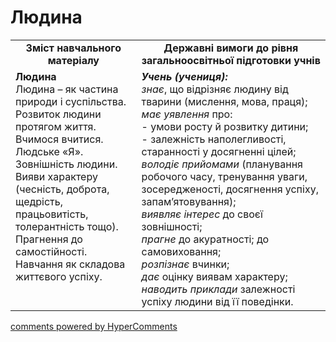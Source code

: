 <div id="hypercomments_widget" class="js-hypercomments-widget invisible"></div>

Людина
=============================================
<table>
  <tr>
    <td width="40%" align="center"><b>Зміст навчального матеріалу<b></td>
    <td width="60%" align="center"><b>Державні вимоги до рівня загальноосвітньої підготовки учнів</b></td>
  </tr>
  <tr>
    <td width="40%" style="vertical-align:top !important;">
    <b>Людина</b><br>
    Людина – як частина природи і суспільства.<br>
    Розвиток людини протягом життя.<br>
    Вчимося вчитися.<br>
    Людське «Я».<br>
    Зовнішність людини.<br>
    Вияви характеру (чесність, доброта, щедрість, працьовитість, толерантність тощо).<br>
    Прагнення до самостійності.<br>
    Навчання як складова життєвого успіху.<br>
    </td>
    <td width="60%" style="vertical-align:top !important;">
    <i><b>Учень (учениця):</b></i><br>
    <i>знає</i>, що відрізняє людину від тварини (мислення, мова, праця);<br>
    <i>має уявлення</i> про:<br>
    - умови росту й розвитку дитини;<br>
    - залежність наполегливості, старанності у досягненні цілей;<br>
    <i>володіє прийомами</i> (планування робочого часу, тренування уваги, зосередженості, досягнення успіху, запам’ятовування);<br>
    <i>виявляє інтерес</i> до своєї зовнішності;<br>
    <i>прагне</i> до акуратності; до самовиховання;<br>
    <i>розпізнає</i> вчинки;<br>
    <i>дає</i> оцінку виявам характеру;<br>
    <i>наводить приклади</i> залежності успіху людини від її поведінки.<br>
    </td>
  </tr>
</table>

<div class="js-hypercomments-container">
<a href="http://hypercomments.com" class="hc-link" title="comments widget">comments powered by HyperComments</a>
</div>